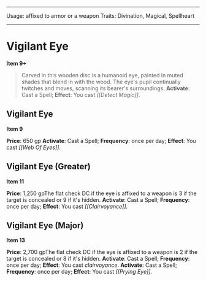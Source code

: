 
---
Usage: affixed to armor or a weapon
Traits: Divination, Magical, Spellheart

---

# Vigilant Eye

**Item 9+**

> Carved in this wooden disc is a humanoid eye, painted in muted shades that blend in with the wood. The eye's pupil continually twitches and moves, scanning its bearer's surroundings.
**Activate**: Cast a Spell;
**Effect**: You cast *[[Detect Magic]]*.

## Vigilant Eye

**Item 9**

**Price**: 650 gp
**Activate**: Cast a Spell;
**Frequency**: once per day;
**Effect**: You cast *[[Web Of Eyes]]*.

## Vigilant Eye (Greater)

**Item 11**

**Price**: 1,250 gpThe flat check DC if the eye is affixed to a weapon is 3 if the target is concealed or 9 if it's hidden.
**Activate**: Cast a Spell;
**Frequency**: once per day;
**Effect**: You cast *[[Clairvoyance]]*.

## Vigilant Eye (Major)

**Item 13**

**Price**: 2,700 gpThe flat check DC if the eye is affixed to a weapon is 2 if the target is concealed or 8 if it's hidden.
**Activate**: Cast a Spell;
**Frequency**: once per day;
**Effect**: You cast *clairvoyance*.
**Activate**: Cast a Spell;
**Frequency**: once per day;
**Effect**: You cast *[[Prying Eye]]*.
